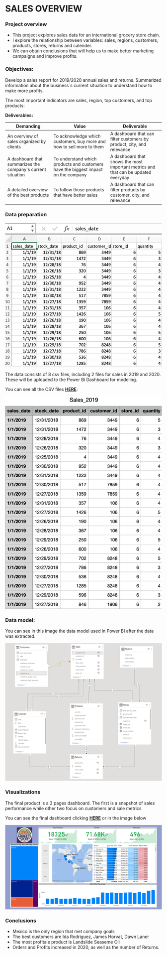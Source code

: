 # SALES OVERVIEW 
### Project overview
* This project explores sales data for an international grocery store chain.
* I explore the relationship between variables: sales, regions, customers, products, stores, returns and calender.
* We can obtain conclusions that will help us to make better marketing campaigns and improve profits.

### Objectives:
Develop a sales report for 2019/2020 annual sales and returns.  Summarized information about the business´s current situation to understand how to make more profits. 

The most important indicators are sales, region, top customers, and top products:

**Deliverables:**

| Demanding | Value | Deliverable |
| ----------- | ----------- | ----------|
| An overview of sales organized by clients | To acknowledge which customers, buy more and how to sell more to them | A dashboard that can filter customers by product, city, and relevance  |
| A dashboard that summarizes the company's current situation |To understand which products and customers have the biggest impact on the company |A dashboard that shows the most important metrics and that can be updated everyday |
| A detailed overview of the best products | To follow those products that have better sales | A dashboard that can filter products by customer, city, and relevance |

### Data preparation

![](images/Sales_XL2019.png)

The data consists of 8 csv files, including 2 files for sales in 2019 and 2020. These will be uploaded to the Power Bi Dashboard for modeling. 


You can see all the CSV files **[HERE](https://github.com/programTristan/GroceryStore_Sales_Analysis/tree/main/csv_files)**:

[![](images/Sales_CSV2019.png)](https://github.com/programTristan/GroceryStore_Sales_Analysis/tree/main/csv_files)

### Data model:
You can see in this image the data model used in Power BI after the data was extracted.

![Data model](images/Data_model.png)

### Visualizations 
The final product is a 3 pages dashboard. The first is a snapshot of sales performance while other two focus on customers and sale metrics

You can see the final dashboard clicking **[HERE](https://app.powerbi.com/reportEmbed?reportId=3d5b1bec-08ca-4d82-84b4-a3044bd442d2&autoAuth=true&ctid=2a144b72-f239-42d4-8c0e-6f0f17c48e33&config=eyJjbHVzdGVyVXJsIjoiaHR0cHM6Ly93YWJpLXVzLWVhc3QyLWMtcHJpbWFyeS1yZWRpcmVjdC5hbmFseXNpcy53aW5kb3dzLm5ldC8ifQ%3D%3D)** or in the image below

[![Click for a better analysis](images/Snapshot.png)](https://app.powerbi.com/reportEmbed?reportId=3d5b1bec-08ca-4d82-84b4-a3044bd442d2&autoAuth=true&ctid=2a144b72-f239-42d4-8c0e-6f0f17c48e33&config=eyJjbHVzdGVyVXJsIjoiaHR0cHM6Ly93YWJpLXVzLWVhc3QyLWMtcHJpbWFyeS1yZWRpcmVjdC5hbmFseXNpcy53aW5kb3dzLm5ldC8ifQ%3D%3D)

### Conclusions
* Mexico is the only region that met company goals
* The best customers are Ida Rodriguez, James Horvat, Dawn Laner
* The most profitale product is Landslide Seaseme Oil 
* Orders and Profits increased in 2020, as well as the number of Returns.
